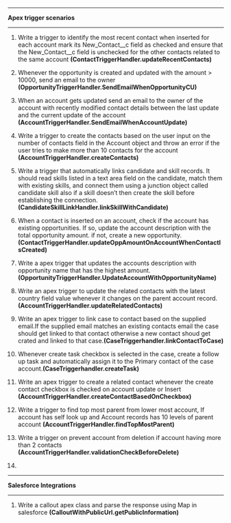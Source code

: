 ---------------------------------------------------------------------------------------------------------------------

**Apex trigger scenarios**

---------------------------------------------------------------------------------------------------------------------
1. Write a trigger to identify the most recent contact when inserted for each account mark its  New_Contact__c field as checked and ensure that the New_Contact__c field is unchecked for the other contacts related to the same account  **(ContactTriggerHandler.updateRecentContacts)**

2. Whenever the opportunity is created and updated with the amount > 10000, send an email to the owner **(OpportunityTriggerHandler.SendEmailWhenOpportunityCU)**

3. When an account gets updated send an email to the owner of the account with recently modified contact details between the last update and the current update of the account **(AccountTriggerHandler.SendEmailWhenAccountUpdate)**

4. Write a trigger to create the contacts based on the user input on the number of contacts field in the Account object and throw an error if the user tries to make more than 10 contacts for the account **(AccountTriggerHandler.createContacts)**

5. Write a trigger that automatically links candidate and skill records. It should read skills listed in a text area field on the candidate, match them with existing skills, and connect them using a junction object called candidate skill also if a skill doesn’t then create the skill before establishing the connection. **(CandidateSkillLinkHandler.linkSkillWithCandidate)**

6. When a contact is inserted on an account, check if the account has existing opportunities. If so, update the account description with the total opportunity amount. if not, create a new opportunity. **(ContactTriggerHandler.updateOppAmountOnAccountWhenContactIsCreated)**

7. Write a apex trigger that updates the accounts description with opportunity name that has the highest amount.
**(OpportunityTriggerHandler.UpdateAccountWithOpportunityName)**

8. Write an apex trigger to update the related contacts with the latest country field value whenever it changes on the parent account record. **(AccountTriggerHandler.updateRelatedContacts)**

9. Write an apex trigger to link case to contact based on the supplied email.If the supplied email matches an existing contacts email the case should get linked to that contact otherwise a new contact shoud get crated and linked to that case.**(CaseTriggerhandler.linkContactToCase)**

10. Whenever create task checkbox is selected in the case, create a follow up task and automatically assign it to the Primary contact of the case account.**(CaseTriggerhandler.createTask)**

11. Write an apex trigger to create a related contact whenever the create contact checkbox is checked on account update or Insert  **(AccountTriggerHandler.createContactBasedOnCheckbox)**

12. Write a trigger to find top most parent from lower most account, If account has self look up and Account records has 10 levels of parent account **(AccountTriggerHandler.findTopMostParent)**

13. Write a trigger on prevent account from deletion if account having more than 2 contacts 
**(AccountTriggerHandler.validationCheckBeforeDelete)**

14. 


---------------------------------------------------------------------------------------------------------------------

**Salesforce Integrations**

---------------------------------------------------------------------------------------------------------------------

1.  Write a callout apex class and parse the response using Map in salesforce 
    **(CalloutWithPublicUrl.getPublicInformation)**


